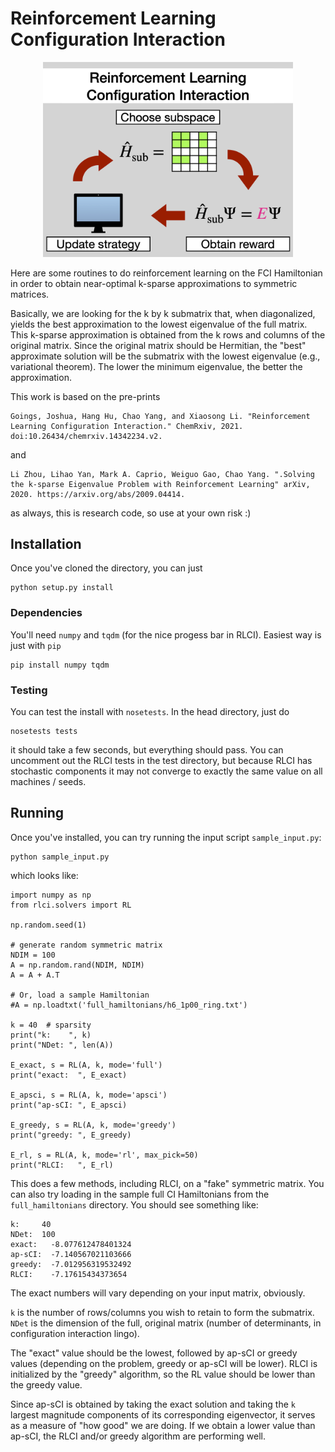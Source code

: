 # Reinforcement Learning Configuration Interaction

<p align="center">
<img src="/assets/rlci.png" width="400">
</p>

Here are some routines to do reinforcement learning on the FCI Hamiltonian in 
order to obtain near-optimal k-sparse approximations to symmetric matrices.

Basically, we are looking for the k by k submatrix that, when diagonalized, 
yields the best approximation to the lowest eigenvalue of the full matrix. This 
k-sparse approximation is obtained from the k rows and columns of the original
matrix. Since the original matrix should be Hermitian, the "best" approximate 
solution will be the submatrix with the lowest eigenvalue (e.g., variational 
theorem). The lower the minimum eigenvalue, the better the approximation.

This work is based on the pre-prints

```
Goings, Joshua, Hang Hu, Chao Yang, and Xiaosong Li. "Reinforcement Learning Configuration Interaction." ChemRxiv, 2021. doi:10.26434/chemrxiv.14342234.v2. 
```

and

```
Li Zhou, Lihao Yan, Mark A. Caprio, Weiguo Gao, Chao Yang. ".Solving the k-sparse Eigenvalue Problem with Reinforcement Learning" arXiv, 2020. https://arxiv.org/abs/2009.04414.
```

as always, this is research code, so use at your own risk :)

## Installation

Once you've cloned the directory, you can just

```
python setup.py install
```

### Dependencies
You'll need `numpy` and `tqdm` (for the nice progess bar in RLCI). Easiest way is just with `pip` 

```
pip install numpy tqdm
```

### Testing
You can test the install with `nosetests`. In the head directory, just do

```
nosetests tests
```

it should take a few seconds, but everything should pass. You can uncomment out
the RLCI tests in the test directory, but because RLCI has stochastic components
it may not converge to exactly the same value on all machines / seeds.

## Running
Once you've installed, you can try running the input script `sample_input.py`:

```
python sample_input.py
```

which looks like:

```
import numpy as np
from rlci.solvers import RL

np.random.seed(1)

# generate random symmetric matrix
NDIM = 100
A = np.random.rand(NDIM, NDIM)
A = A + A.T

# Or, load a sample Hamiltonian
#A = np.loadtxt('full_hamiltonians/h6_1p00_ring.txt')

k = 40  # sparsity
print("k:    ", k)
print("NDet: ", len(A))

E_exact, s = RL(A, k, mode='full')
print("exact:  ", E_exact)

E_apsci, s = RL(A, k, mode='apsci')
print("ap-sCI: ", E_apsci)

E_greedy, s = RL(A, k, mode='greedy')
print("greedy: ", E_greedy)

E_rl, s = RL(A, k, mode='rl', max_pick=50)
print("RLCI:   ", E_rl)
```

This does a few methods, including RLCI, on a "fake" symmetric matrix. You can
also try loading in the sample full CI Hamiltonians from the `full_hamiltonians`
directory. You should see something like:

```
k:     40
NDet:  100
exact:   -8.077612478401324
ap-sCI:  -7.140567021103666
greedy:  -7.012956319532492
RLCI:    -7.17615434373654
```

The exact numbers will vary depending on your input matrix, obviously. 

`k` is the number of rows/columns you wish to retain to form the submatrix. 
`NDet` is the dimension of the full, original matrix (number of determinants, in
configuration interaction lingo).

The "exact" value should be the lowest, followed by ap-sCI or greedy values
(depending on the problem, greedy or ap-sCI will be lower). RLCI is initialized 
by the "greedy" algorithm, so the RL value should be lower than the greedy value.

Since ap-sCI is obtained by taking the exact solution and taking the `k` largest
magnitude components of its corresponding eigenvector, it serves as a measure of
"how good" we are doing. If we obtain a lower value than ap-sCI, the RLCI and/or
greedy algorithm are performing well.

